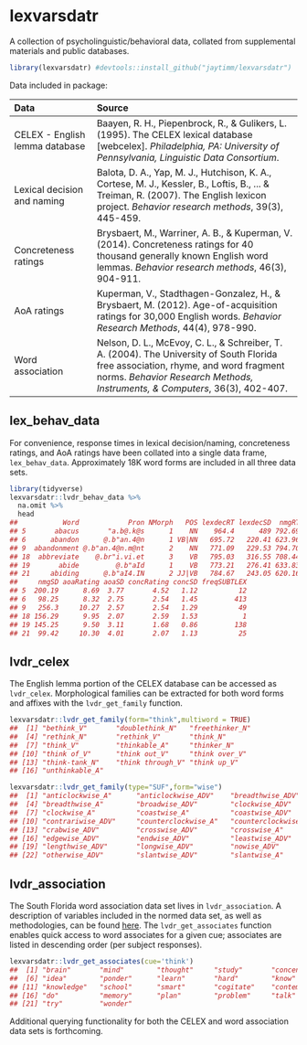 lexvarsdatr
===========

A collection of psycholinguistic/behavioral data, collated from supplemental materials and public databases.

``` r
library(lexvarsdatr) #devtools::install_github("jaytimm/lexvarsdatr")
```

Data included in package:

| Data                           | Source                                                                                                                                                                                                            |
|:-------------------------------|:------------------------------------------------------------------------------------------------------------------------------------------------------------------------------------------------------------------|
| CELEX - English lemma database | Baayen, R. H., Piepenbrock, R., & Gulikers, L. (1995). The CELEX lexical database \[webcelex\]. *Philadelphia, PA: University of Pennsylvania, Linguistic Data Consortium*.                                       |
| Lexical decision and naming    | Balota, D. A., Yap, M. J., Hutchison, K. A., Cortese, M. J., Kessler, B., Loftis, B., ... & Treiman, R. (2007). The English lexicon project. *Behavior research methods*, 39(3), 445-459.                         |
| Concreteness ratings           | Brysbaert, M., Warriner, A. B., & Kuperman, V. (2014). Concreteness ratings for 40 thousand generally known English word lemmas. *Behavior research methods*, 46(3), 904-911.                                     |
| AoA ratings                    | Kuperman, V., Stadthagen-Gonzalez, H., & Brysbaert, M. (2012). Age-of-acquisition ratings for 30,000 English words. *Behavior Research Methods*, 44(4), 978-990.                                                  |
| Word association               | Nelson, D. L., McEvoy, C. L., & Schreiber, T. A. (2004). The University of South Florida free association, rhyme, and word fragment norms. *Behavior Research Methods, Instruments, & Computers*, 36(3), 402-407. |

lex\_behav\_data
----------------

For convenience, response times in lexical decision/naming, concreteness ratings, and AoA ratings have been collated into a single data frame, `lex_behav_data`. Approximately 18K word forms are included in all three data sets.

``` r
library(tidyverse)
lexvarsdatr::lvdr_behav_data %>%
  na.omit %>%
  head
##           Word            Pron NMorph   POS lexdecRT lexdecSD  nmgRT
## 5       abacus       "a.b@.k@s      1    NN    964.4      489 792.69
## 6      abandon      @.b"an.4@n      1 VB|NN   695.72   220.41 623.96
## 9  abandonment @.b"an.4@n.m@nt      2    NN   771.09   229.53 794.70
## 18  abbreviate    @.br"i.vi.et      3    VB   795.03   316.55 708.44
## 19       abide         @.b"aId      1    VB   773.21   276.41 633.83
## 21     abiding      @.b"aI4.IN      2 JJ|VB   784.67   243.05 620.16
##     nmgSD aoaRating aoaSD concRating concSD freqSUBTLEX
## 5  200.19      8.69  3.77       4.52   1.12          12
## 6   98.25      8.32  2.75       2.54   1.45         413
## 9   256.3     10.27  2.57       2.54   1.29          49
## 18 156.29      9.95  2.07       2.59   1.53           1
## 19 145.25      9.50  3.11       1.68   0.86         138
## 21  99.42     10.30  4.01       2.07   1.13          25
```

lvdr\_celex
-----------

The English lemma portion of the CELEX database can be accessed as `lvdr_celex`. Morphological families can be extracted for both word forms and affixes with the `lvdr_get_family` function.

``` r
lexvarsdatr::lvdr_get_family(form="think",multiword = TRUE)
##  [1] "bethink_V"       "doublethink_N"   "freethinker_N"  
##  [4] "rethink_N"       "rethink_V"       "think_N"        
##  [7] "think_V"         "thinkable_A"     "thinker_N"      
## [10] "think of_V"      "think out_V"     "think over_V"   
## [13] "think-tank_N"    "think through_V" "think up_V"     
## [16] "unthinkable_A"
```

``` r
lexvarsdatr::lvdr_get_family(type="SUF",form="wise")
##  [1] "anticlockwise_A"      "anticlockwise_ADV"    "breadthwise_ADV"     
##  [4] "breadthwise_A"        "broadwise_ADV"        "clockwise_ADV"       
##  [7] "clockwise_A"          "coastwise_A"          "coastwise_ADV"       
## [10] "contrariwise_ADV"     "counterclockwise_A"   "counterclockwise_ADV"
## [13] "crabwise_ADV"         "crosswise_ADV"        "crosswise_A"         
## [16] "edgewise_ADV"         "endwise_ADV"          "leastwise_ADV"       
## [19] "lengthwise_ADV"       "longwise_ADV"         "nowise_ADV"          
## [22] "otherwise_ADV"        "slantwise_ADV"        "slantwise_A"
```

lvdr\_association
-----------------

The South Florida word association data set lives in `lvdr_association`. A description of variables included in the normed data set, as well as methodologies, can be found [here](http://w3.usf.edu/FreeAssociation/). The `lvdr_get_associates` function enables quick access to word associates for a given cue; associates are listed in descending order (per subject responses).

``` r
lexvarsdatr::lvdr_get_associates(cue='think')
##  [1] "brain"       "mind"        "thought"     "study"       "concentrate"
##  [6] "idea"        "ponder"      "learn"       "hard"        "know"       
## [11] "knowledge"   "school"      "smart"       "cogitate"    "contemplate"
## [16] "do"          "memory"      "plan"        "problem"     "talk"       
## [21] "try"         "wonder"
```

Additional querying functionality for both the CELEX and word association data sets is forthcoming.

